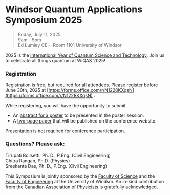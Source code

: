 # Windsor Quantum Applications Symposium 2025
> Friday, July 11, 2025 </br>
> 9am - 5pm </br>
> Ed Lumley CEI—Room 1101 University of Windsor </br>

2025 is the [International Year of Quantum Science and Technology](https://quantum2025.org/).  Join us to celebrate all things quantum at WiQAS 2025!

### Registration
Registration is free, but required for all attendees.  Please register before June 30th, 2025 at [https://forms.office.com/r/N1228KXqsN](https://forms.office.com/r/N1228KXqsN) .

While registering, you will have the opportunity to submit 
- An <ins>abstract for a poster</ins> to be presented in the poster session.
- A <ins>two-page paper</ins> that will be published on the conference website. </br>

Presentation is not required for conference participation.

### Questions?  Please ask: </br>
Tirupati Bolisetti, Ph. D., P.Eng. (Civil Engineering) </br>
Chitra Rangan, Ph.D. (Physics) </br>
Sreekanta Das, Ph. D., P.Eng. (Civil Engineering) </br>

This Symposium is jointly sponsored by the [Faculty of Science](https://www.uwindsor.ca/science/) and the [Faculty of Engineering](https://www.uwindsor.ca/engineering/) at the University of Windsor.  An in-kind contribution from the [Canadian Association of Physicists](https://iyqcda.cap.ca/) is gratefully acknowledged.

